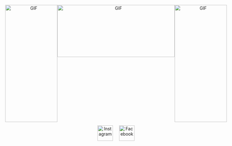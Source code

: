 <div align="center" style="border: 1px solid white; display: flex; justify-content: center;">
    <img src="https://media.giphy.com/media/scZPhLqaVOM1qG4lT9/giphy.gif" class="gif gif-portrait" alt="GIF"> <!-- Portrait -->
    <img src="https://media.giphy.com/media/MDJ9IbxxvDUQM/giphy.gif" class="gif gif-landscape" alt="GIF"> <!-- Landscape -->
    <img src="https://media.giphy.com/media/gEKz4VLX7fQlsl8SFE/giphy.gif" class="gif gif-portrait" alt="GIF"> <!-- Portrait -->
</div>

<div align="center" style="display: flex; justify-content: center; gap: 20px; margin-top: 10px;">
    <a href="https://www.instagram.com/yassine.ajagrou" target="_blank">
        <img src="https://upload.wikimedia.org/wikipedia/commons/a/a5/Instagram_icon.png" alt="Instagram" style="width: 50px; height: 50px;">
    </a>
    <a href="https://www.facebook.com/yassine.ajagrou.0" target="_blank">
        <img src="https://upload.wikimedia.org/wikipedia/commons/thumb/b/b8/2021_Facebook_icon.svg/512px-2021_Facebook_icon.svg.png?20220821121039" alt="Facebook" style="width: 50px; height: 50px;">
    </a>
</div>

<style>
    .gif {
        display: inline-block;
        max-width: 100%;
    }
    
    .gif-portrait {
        width: 169px;
        height: 380px;
    }

    .gif-landscape {
        width: 380px;
        height: 169px;
    }

    @media (max-width: 768px) {
        .gif-portrait {
            display: none;
        }
    }
</style>
